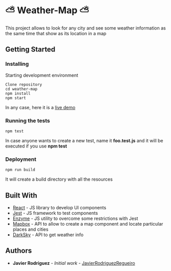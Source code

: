# :partly_sunny: Weather-Map :partly_sunny:

This project allows to look for any city and see some weather information as the same time that show as its location in a map

## Getting Started

### Installing

Starting development environment

```
Clone repository
cd weather-map
npm install
npm start
```
In any case, here it is a [live demo](https://w-map.netlify.com)
### Running the tests

```
npm test
```
In case anyone wants to create a new test, name it **foo.test.js** and it will be executed if you use **npm test**


### Deployment

```
npm run build
```
It will create a build directory with all the resources

## Built With

* [React](https://reactjs.org) - JS library to develop UI components
* [Jest](https://jestjs.io) - JS framework to test components
* [Enzyme](https://airbnb.io/enzyme/) - JS utility to overcome some restrictions with Jest
* [Mapbox](https://www.mapbox.com) - API to allow to create a map component and locate particular places and cities
* [DarkSky](https://darksky.net/forecast/40.7127,-74.0059/us12/en) - API to get weather info

## Authors

* **Javier Rodríguez** - *Initial work* - [JavierRodriguezRegueiro](https://github.com/JavierRodriguezRegueiro)
